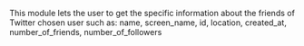 This module lets the user to get the specific information about the friends of Twitter chosen user such as:
name, screen_name, id, location, created_at, number_of_friends, number_of_followers